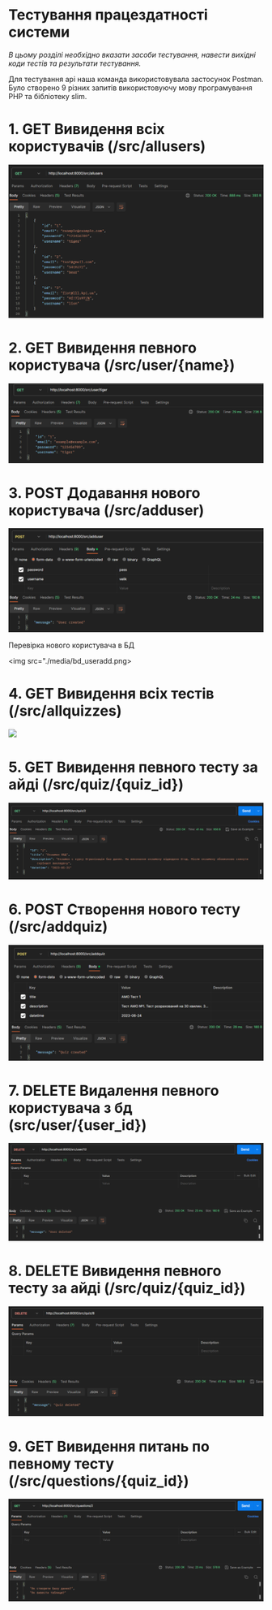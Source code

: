 # Тестування працездатності системи

*В цьому розділі необхідно вказати засоби тестування, навести вихідні коди тестів та результати тестування.*

Для тестування api наша команда використовувала застосунок Postman. Було створено 9 різних запитів використовуючу мову програмування PHP та бібліотеку slim.

# 1. GET Вивидення всіх користувачів (/src/allusers)

<img src="./media/get_allusers.png">

# 2. GET Вивидення певного користувача (/src/user/{name})

<img src="./media/get_user.png">

# 3. POST Додавання нового користувача (/src/adduser)

<img src="./media/post_adduser.png">

Перевірка нового користувача в БД

<img src="./media/bd_useradd.png>

# 4. GET Вивидення всіх тестів (/src/allquizzes)

<img src="./media/get_allquizzes.png">

# 5. GET Вивидення певного тесту за айді (/src/quiz/{quiz_id})

<img src="./media/get_quiz.png">

# 6. POST Створення нового тесту (/src/addquiz)

<img src="./media/post_addquiz.png">

# 7. DELETE Видалення певного користувача з бд (src/user/{user_id})

<img src="./media/delete_user.png">

# 8. DELETE Вивидення певного тесту за айді (/src/quiz/{quiz_id})

<img src="./media/delete_quiz.png">

# 9. GET Вивидення питань по певному тесту (/src/questions/{quiz_id})

<img src="./media/get_questions.png">
